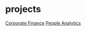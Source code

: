 # projects

[Corporate Finance](https://github.com/odenipinedo/projects/tree/master/Finance)
[People Analytics](https://github.com/odenipinedo/projects/tree/master/PeopleAnalytics)
